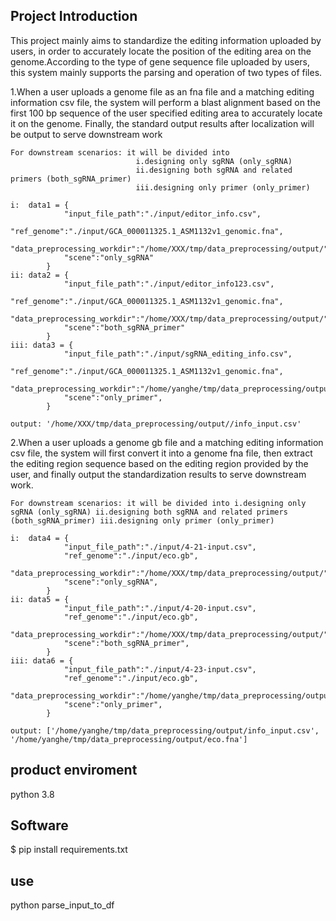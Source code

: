 
## Project Introduction  
This project mainly aims to standardize the editing information uploaded by users, in order to accurately locate the position of the editing area on the genome.According to the type of gene sequence file uploaded by users, this system mainly supports the parsing and operation of two types of files.

1.When a user uploads a genome file as an fna file and a matching editing information csv file, the system will perform a blast alignment based on the first 100 bp sequence of the user specified editing area to accurately locate it on the genome. Finally, the standard output results after localization will be output to serve downstream work

    For downstream scenarios: it will be divided into 
                                i.designing only sgRNA (only_sgRNA)
                                ii.designing both sgRNA and related primers (both_sgRNA_primer) 
                                iii.designing only primer (only_primer)

    i:  data1 = {
                "input_file_path":"./input/editor_info.csv",
                "ref_genome":"./input/GCA_000011325.1_ASM1132v1_genomic.fna",
                "data_preprocessing_workdir":"/home/XXX/tmp/data_preprocessing/output/",
                "scene":"only_sgRNA"
            }
    ii: data2 = {
                "input_file_path":"./input/editor_info123.csv",
                "ref_genome":"./input/GCA_000011325.1_ASM1132v1_genomic.fna",
                "data_preprocessing_workdir":"/home/XXX/tmp/data_preprocessing/output/",
                "scene":"both_sgRNA_primer"
            }
    iii: data3 = {
                "input_file_path":"./input/sgRNA_editing_info.csv",
                "ref_genome":"./input/GCA_000011325.1_ASM1132v1_genomic.fna",
                "data_preprocessing_workdir":"/home/yanghe/tmp/data_preprocessing/output/",
                "scene":"only_primer",  
            }

    output: '/home/XXX/tmp/data_preprocessing/output//info_input.csv'

2.When a user uploads a genome gb file and a matching editing information csv file, the system will first convert it into a genome fna file, then extract the editing region sequence based on the editing region provided by the user, and finally output the standardization results to serve downstream work.

    For downstream scenarios: it will be divided into i.designing only sgRNA (only_sgRNA) ii.designing both sgRNA and related primers (both_sgRNA_primer) iii.designing only primer (only_primer)

    i:  data4 = {
                "input_file_path":"./input/4-21-input.csv",
                "ref_genome":"./input/eco.gb",
                "data_preprocessing_workdir":"/home/XXX/tmp/data_preprocessing/output/",
                "scene":"only_sgRNA",
            }
    ii: data5 = {
                "input_file_path":"./input/4-20-input.csv",
                "ref_genome":"./input/eco.gb",
                "data_preprocessing_workdir":"/home/XXX/tmp/data_preprocessing/output/",
                "scene":"both_sgRNA_primer",
            }
    iii: data6 = {
                "input_file_path":"./input/4-23-input.csv",
                "ref_genome":"./input/eco.gb",
                "data_preprocessing_workdir":"/home/yanghe/tmp/data_preprocessing/output/",
                "scene":"only_primer",  
            }

    output: ['/home/yanghe/tmp/data_preprocessing/output/info_input.csv', '/home/yanghe/tmp/data_preprocessing/output/eco.fna']

## product enviroment
 python 3.8
## Software
$ pip install requirements.txt

## use
python parse_input_to_df